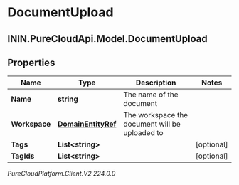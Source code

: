 # DocumentUpload

## ININ.PureCloudApi.Model.DocumentUpload

## Properties

|Name | Type | Description | Notes|
|------------ | ------------- | ------------- | -------------|
| **Name** | **string** | The name of the document | |
| **Workspace** | [**DomainEntityRef**](DomainEntityRef) | The workspace the document will be uploaded to | |
| **Tags** | **List&lt;string&gt;** |  | [optional] |
| **TagIds** | **List&lt;string&gt;** |  | [optional] |



_PureCloudPlatform.Client.V2 224.0.0_
